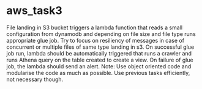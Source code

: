 # aws_task3

File landing in S3 bucket triggers a lambda function that reads a small configuration from dynamodb and depending on file size and file type runs appropriate glue job.  Try to focus on resiliency of messages in case of concurrent or multiple files of same type landing in s3. On successful glue job run, lambda should be automatically triggered that runs a crawler and runs Athena query on the table created to create a view. On failure of glue job, the lambda should send an alert.
Note: Use object oriented code and modularise the code as much as possible. Use previous tasks efficiently, not necessary though.
